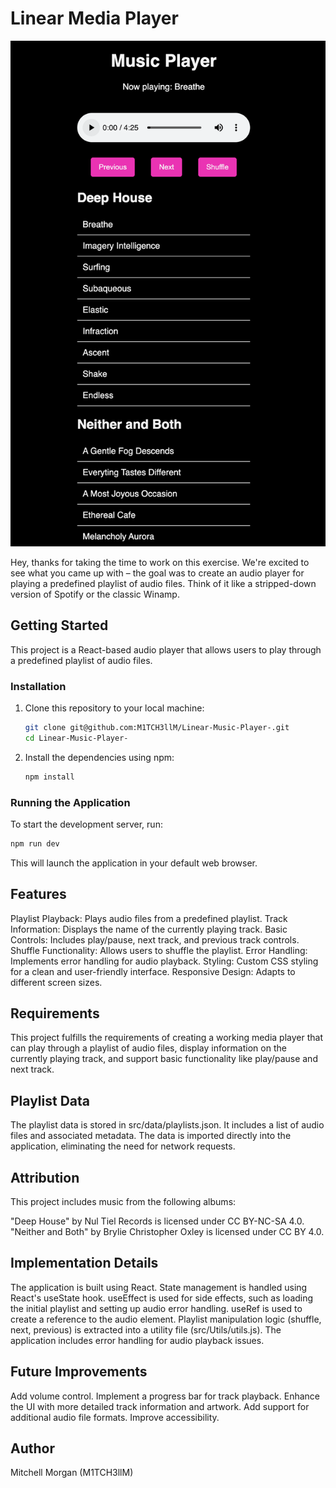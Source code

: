 # Linear Media Player

![Midea Player Screen Shot](/Public/MediaPlayer.png)

Hey, thanks for taking the time to work on this exercise. We're excited to see what you came up with – the goal was to create an audio player for playing a predefined playlist of audio files. Think of it like a stripped-down version of Spotify or the classic Winamp.

## Getting Started

This project is a React-based audio player that allows users to play through a predefined playlist of audio files.

### Installation

1. Clone this repository to your local machine:

    ```bash
    git clone git@github.com:M1TCH3llM/Linear-Music-Player-.git
    cd Linear-Music-Player-
    ```

2. Install the dependencies using npm:

    ```bash
    npm install
    ```

### Running the Application

To start the development server, run:

```bash
npm run dev
```

This will launch the application in your default web browser.

## Features

Playlist Playback: Plays audio files from a predefined playlist.
Track Information: Displays the name of the currently playing track.
Basic Controls: Includes play/pause, next track, and previous track controls.
Shuffle Functionality: Allows users to shuffle the playlist.
Error Handling: Implements error handling for audio playback.
Styling: Custom CSS styling for a clean and user-friendly interface.
Responsive Design: Adapts to different screen sizes.

## Requirements

This project fulfills the requirements of creating a working media player that can play through a playlist of audio files, display information on the currently playing track, and support basic functionality like play/pause and next track.

## Playlist Data

The playlist data is stored in src/data/playlists.json. It includes a list of audio files and associated metadata. The data is imported directly into the application, eliminating the need for network requests.

## Attribution

This project includes music from the following albums:

"Deep House" by Nul Tiel Records is licensed under CC BY-NC-SA 4.0.
"Neither and Both" by Brylie Christopher Oxley is licensed under CC BY 4.0.

## Implementation Details

The application is built using React.
State management is handled using React's useState hook.
useEffect is used for side effects, such as loading the initial playlist and setting up audio error handling.
useRef is used to create a reference to the audio element.
Playlist manipulation logic (shuffle, next, previous) is extracted into a utility file (src/Utils/utils.js).
The application includes error handling for audio playback issues.

## Future Improvements

Add volume control.
Implement a progress bar for track playback.
Enhance the UI with more detailed track information and artwork.
Add support for additional audio file formats.
Improve accessibility.

## Author

Mitchell Morgan (M1TCH3llM)
